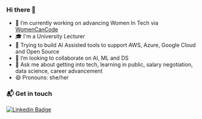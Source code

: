### Hi there 👋

- 💃 I’m currently working on advancing Women In Tech via [WomenCanCode](https://womencancode.com)
- 🎓 I'm a University Lecturer
- 🌱 Trying to build AI Assisted tools to support AWS, Azure, Google Cloud and Open Source 
- 👯 I’m looking to collaborate on AI, ML and DS
- 💬 Ask me about getting into tech, learning in public, salary negotiation, data science, career advancement
- 😄 Pronouns: she/her

### 📬 Get in touch
[![Linkedin Badge](https://img.shields.io/badge/-womencancode-blue?style=flat&logo=Linkedin&logoColor=white&link=https://www.linkedin.com/company/womencancode/)](https://www.linkedin.com/company/womencancode)

<!--
**raineydavid/raineydavid** is a ✨ _special_ ✨ repository because its `README.md` (this file) appears on your GitHub profile.

Here are some ideas to get you started:

- 🔭 I’m currently working on ...
- 🌱 I’m currently learning ...
- 👯 I’m looking to collaborate on ...
- 🤔 I’m looking for help with ...
- 💬 Ask me about ...
- 📫 How to reach me: ...
- 😄 Pronouns: ...
- ⚡ Fun fact: ...
-->
